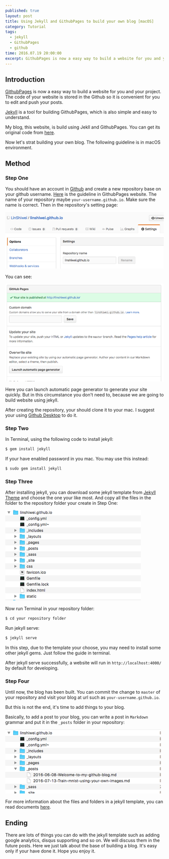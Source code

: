 ```yaml
---
published: true
layout: post
title: Using Jekyll and GithubPages to build your own blog [macOS]
category: Tutorial
tags: 
  - jekyll
  - GithubPages
  - github
time: 2016.07.19 20:00:00
excerpt: GithubPages is now a easy way to build a website for you and your project. The code of your website is stored in the Github so it is convenient for you to edit and push your posts.Jekyll is a tool for building GithubPages, which is also simple and easy to understand.
---
```


## Introduction

[GithubPages](https://pages.github.com) is now a easy way to build a website for you and your project. The code of your website is stored in the Github so it is convenient for you to edit and push your posts.

[Jekyll](https://jekyllrb.com) is a tool for building GithubPages, which is also simple and easy to understand.

My blog, this website, is build using Jekll and GithubPages. You can get its original code from [here](https://github.com/LinShiwei/linshiwei.github.io).

Now let's strat building your own blog. The following guideline is in macOS environment.

## Method

### Step One

You should have an account in [Github](https://github.com) and create a new repository base on your github username. [Here](https://pages.github.com) is the guideline in GithubPages website. The name of your repository maybe `your-username.github.io`. Make sure the name is correct. Then in the repository's setting page: 

![image](https://raw.githubusercontent.com/LinShiwei/linshiwei.github.io/master/images/屏幕快照%202016-07-19%2012.31.55.png)

You can see:

![image](https://raw.githubusercontent.com/LinShiwei/linshiwei.github.io/master/images/屏幕快照%202016-07-19%2014.18.21.png)

Here you can launch automatic page generator to generate your site quickly. But in this circumstance you don't need to, because we are going to build website using jekyll.

After creating the repository, your should clone it to your mac. I suggest your using [Github Desktop](https://desktop.github.com) to do it. 

### Step Two

In Terminal, using the following code to install jekyll:

```ruby
$ gem install jekyll
```

If your have enabled password in you mac. You may use this instead:

```ruby
$ sudo gem install jekyll
```

### Step Three

After installing jekyll, you can download some jekyll template from [Jekyll Theme](http://jekyllthemes.org) and choose the one your like most. And copy all the files in the folder to the repository folder your create in Step One:

![image](https://raw.githubusercontent.com/LinShiwei/linshiwei.github.io/master/images/屏幕快照%202016-07-19%2013.22.32.png)

Now run Terminal in your repository folder:

```ruby
$ cd your repository folder
```

Run jekyll serve:

```ruby
$ jekyll serve
```

In this step, due to the template your choose, you may need to install some other jekyll gems. Just follow the guide in terminal.

After jekyll serve successfully, a website will run in `http://localhost:4000/` by default for developing.

### Step Four

Until now, the blog has been built. You can commit the change to `master` of your repository and visit your blog at url such as `your-username.github.io`.

But this is not the end, it's time to add things to your blog.

Basically, to add a post to your blog, you can write a post in `Markdown` grammar and put it in the `_posts` folder in your repository:

![image](https://raw.githubusercontent.com/LinShiwei/linshiwei.github.io/master/images/屏幕快照%202016-07-19%2013.46.20.png)

For more information about the files and folders in a jekyll template, you can read documents [here](https://jekyllrb.com/docs/structure/).

## Ending

There are lots of things you can do with the jekyll template such as adding google analytics, disqus supporting and so on. We will discuss them in the future posts. Here we just talk about the base of building a blog. It's easy only if your have done it. Hope you enjoy it.


